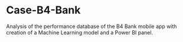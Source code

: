 # Case-B4-Bank
Analysis of the performance database of the B4 Bank mobile app with creation of a Machine Learning model and a Power BI panel.

